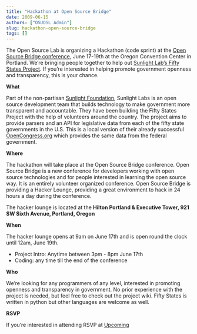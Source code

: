 ```yaml
---
title: "Hackathon at Open Source Bridge"
date: 2009-06-15
authors: ["OSUOSL Admin"]
slug: hackathon-open-source-bridge
tags: []
---
```


The Open Source Lab is organizing a Hackathon (code sprint) at the
[Open Source Bridge conference](http://opensourcebridge.org/), June 17-19th at the Oregon Convention Center in Portland.
We’re bringing people together to help out
[Sunlight Lab’s Fifty States Project](http://www.sunlightlabs.com/blog/2009/02/26/fifty-state-project/). If you’re
interested in helping promote government openness and transparency, this is your chance.

**What**

Part of the non-partisan [Sunlight Foundation](http://sunlightfoundation.com/), Sunlight Labs is an open source
development team that builds technology to make government more transparent and accountable. They have been building the
Fifty States Project with the help of volunteers around the country. The project aims to provide parsers and an API for
legislative data from each of the fifty state governments in the U.S. This is a local version of their already
successful [OpenCongress.org](http://opencongress.org/) which provides the same data from the federal government.

**Where**

The hackathon will take place at the Open Source Bridge conference. Open Source Bridge is a new conference for
developers working with open source technologies and for people interested in learning the open source way. It is an
entirely volunteer organized conference. Open Source Bridge is providing a Hacker Lounge, providing a great environment
to hack in 24 hours a day during the conference.

The hacker lounge is located at the **Hilton Portland & Executive Tower, 921 SW Sixth Avenue, Portland, Oregon**

**When**

The hacker lounge opens at 9am on June 17th and is open round the clock until 12am, June 19th.

- Project Intro: Anytime between 3pm - 8pm June 17th
- Coding: any time till the end of the conference

**Who**

We’re looking for any programmers of any level, interested in promoting openness and transparency in government. No
prior experience with the project is needed, but feel free to check out the project wiki. Fifty States is written in
python but other languages are welcome as well.

**RSVP**

If you’re interested in attending RSVP at [Upcoming](http://upcoming.yahoo.com/event/2677280)

